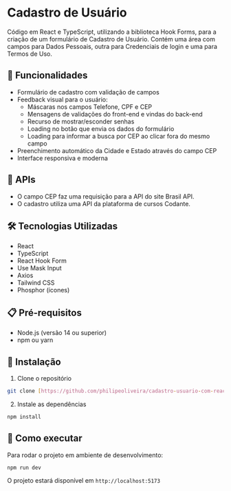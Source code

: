 # Cadastro de Usuário

Código em React e TypeScript, utilizando a biblioteca Hook Forms, para a criação de um formulário de Cadastro de Usuário. Contém uma área com campos para Dados Pessoais, outra para Credenciais de login e uma para Termos de Uso.

## 🚀 Funcionalidades

-  Formulário de cadastro com validação de campos
-  Feedback visual para o usuário:
   -  Máscaras nos campos Telefone, CPF e CEP
   -  Mensagens de validações do front-end e vindas do back-end
   -  Recurso de mostrar/esconder senhas
   -  Loading no botão que envia os dados do formulário
   -  Loading para informar a busca por CEP ao clicar fora do mesmo campo
-  Preenchimento automático da Cidade e Estado através do campo CEP
-  Interface responsiva e moderna

## 🔌 APIs

-  O campo CEP faz uma requisição para a API do site Brasil API.
-  O cadastro utiliza uma API da plataforma de cursos Codante.

## 🛠️ Tecnologias Utilizadas

-  React
-  TypeScript
-  React Hook Form
-  Use Mask Input
-  Axios
-  Tailwind CSS
-  Phosphor (ícones)

## 📋 Pré-requisitos

-  Node.js (versão 14 ou superior)
-  npm ou yarn

## 🔧 Instalação

1. Clone o repositório

```bash
git clone [https://github.com/philipeoliveira/cadastro-usuario-com-react-hook-form]
```

2. Instale as dependências

```bash
npm install
```

## 🚀 Como executar

Para rodar o projeto em ambiente de desenvolvimento:

```bash
npm run dev
```

O projeto estará disponível em `http://localhost:5173`
